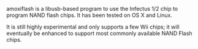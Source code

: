 amoxiflash is a libusb-based program to use the Infectus 1/2 chip to program NAND flash chips.  It has been tested on OS X and Linux.

It is still highly experimental and only supports a few Wii chips; it will eventually be enhanced to support most commonly available NAND Flash chips.